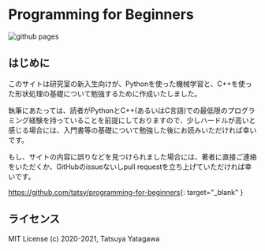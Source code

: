Programming for Beginners
===

![github pages](https://github.com/tatsy/programming-for-beginners/workflows/github%20pages/badge.svg)

はじめに
---

このサイトは研究室の新入生向けが、Pythonを使った機械学習と、C++を使った形状処理の基礎について勉強するために作成いたしました。

執筆にあたっては、読者がPythonとC++(あるいはC言語)での最低限のプログラミング経験を持っていることを前提にしておりますので、少しハードルが高いと感じる場合には、入門書等の基礎について勉強した後にお読みいただければ幸いです。

もし、サイトの内容に誤りなどを見つけられました場合には、著者に直接ご連絡をいただくか、GitHubのissueないしpull requestを立ち上げていただければ幸いです。

<https://github.com/tatsy/programming-for-beginners>{: target="_blank" }

ライセンス
---

MIT License (c) 2020-2021, Tatsuya Yatagawa